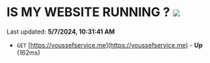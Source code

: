 # IS MY WEBSITE RUNNING ? [![](https://img.shields.io/static/v1?label=Sponsor&message=%E2%9D%A4&logo=GitHub&color=%23fe8e86)](https://github.com/sponsors/<username>)

Last updated: **5/7/2024, 10:31:41 AM**

- `GET` [https://youssefservice.me](https://youssefservice.me) - **Up** (162ms)
